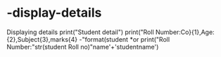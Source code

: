 # -display-details
Displaying details
print("Student detail")
print("Roll Number:Co}{1},Age:{2},Subject{3},marks{4}
-"format(student
*or
print("Roll Number:"str(student Roll no)"name'+'studentname')
